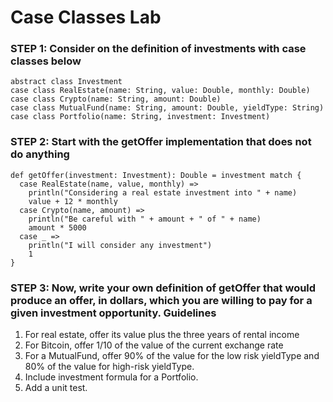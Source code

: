 <link rel='stylesheet' href='../assets/css/main.css'/>

# Case Classes Lab

### STEP 1: Consider on the definition of investments with case classes below

    abstract class Investment
    case class RealEstate(name: String, value: Double, monthly: Double)
    case class Crypto(name: String, amount: Double)
    case class MutualFund(name: String, amount: Double, yieldType: String)
    case class Portfolio(name: String, investment: Investment)

### STEP 2: Start with the getOffer implementation that does not do anything

    def getOffer(investment: Investment): Double = investment match {
      case RealEstate(name, value, monthly) =>
        println("Considering a real estate investment into " + name)
        value + 12 * monthly
      case Crypto(name, amount) =>
        println("Be careful with " + amount + " of " + name)
        amount * 5000
      case _ =>
        println("I will consider any investment")
        1
    }

### STEP 3: Now, write your own definition of getOffer that would produce an offer, in dollars, which you are willing to pay for a given investment opportunity. Guidelines

1. For real estate, offer its value plus the three years of rental income
1. For Bitcoin, offer 1/10 of the value of the current exchange rate
1. For a MutualFund, offer 90% of the value for the low risk yieldType and 80% of the value
for high-risk yieldType.
1. Include investment formula for a Portfolio.
1. Add a unit test.